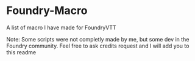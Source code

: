 # Foundry-Macro
A list of macro I have made for FoundryVTT

Note: Some scripts were not completly made by me, but some dev in the Foundry community. Feel free to ask credits request and I will add you to this readme
